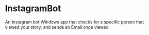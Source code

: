 # InstagramBot
An Instagram bot Windows app that checks for a specific person that viewed your story, and sends an Email once viewed
